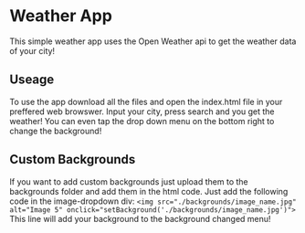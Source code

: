 # Weather App

This simple weather app uses the Open Weather api to get the weather data of your city!

## Useage
To use the app download all the files and open the index.html file in your preffered web browswer. Input your city, press search and you get the weather! You can even tap the drop down menu on the bottom right to change the background!

## Custom Backgrounds
If you want to add custom backgrounds just upload them to the backgrounds folder and add them in the html code. Just add the following code in the image-dropdown div:
`<img src="./backgrounds/image_name.jpg" alt="Image 5" onclick="setBackground('./backgrounds/image_name.jpg')"> `
This line will add your background to the background changed menu!
